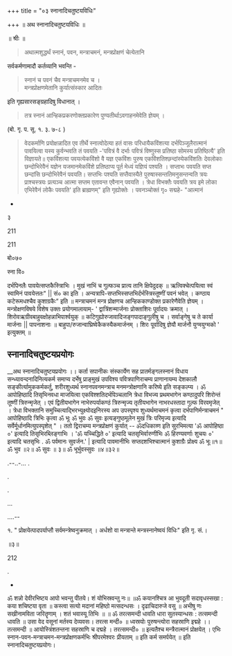 +++
title = "०३ स्नानादिचतुष्टयविधिः"

+++
॥ अथ स्नानादिचतुष्टयविधिः ॥

॥ श्रीः ॥ 

> अथात्मशुद्धर्थं स्नानं, पवन, मन्त्राचमनं, मन्त्रप्रोक्षणं चेत्येतानि 

सर्वकर्मणामादौ कर्तव्यानि भवन्ति -

> स्नानं च पवनं चैव मन्त्राचमनमेव च ।  
मन्त्रप्रोक्षणमेतानि कुर्यात्संस्कार आदितः

इति गृह्यसारसङ्ग्रहादिषु विधानात् । 

> तत्र स्नानं आन्हिकप्रकरणोक्तप्रकारेण पुण्यतीर्थाऽवगाहनमेवेति ज्ञेयम् । 

(बो. गृ. प. सू. १. ३. ७-८ ) 

> वेदकर्माणि प्रयोक्षन्नादित एव तीर्थे स्नात्वोदेत्या हतं वासः परिधायैकविंशत्या दर्भपिञ्जूलैरात्मानं पावयित्वा यस्य कुर्वन्भवति तं पवयति -'पवित्रं वै दर्भाः पवित्रं विष्णुस्स प्रतिष्ठा सोमस्य प्रतिष्ठित्यै' इति विज्ञायते॥ एकविंशत्या पवयत्येकविंशो वै यज्ञ एकविंशः पुरुष एकविंशतिश्छन्दांस्येकविंशतिः देवलोकाः छन्दोभिरेवैनं यज्ञेन यजमानमेकविंशे प्रतिष्ठाप्य पूर्त मेध्यं यज्ञियं पश्यति । सप्ताभः पवयति सप्त छन्दांसि छन्दोभिरेवैनं पवयति। सप्तभिः पश्यति सप्तैवास्यैते पुरुषास्सन्ततिमनुसन्तन्वति त्रयः प्राश्चस्त्रयः प्रत्यञ्च आत्मा सप्तम एतावन्त एवैनान् पवयति । त्रेधा विभक्तैः पवयति त्रय इमे लोका एभिरेवैनं लोकैः पवयति' इति ब्राह्मणम्" इति गृह्योक्तेः । पवनञ्चोक्तं गृ० सद्महे- "आत्मानं

-

३

211

211

बो०७०

स्ना वि०

दर्भपिनलैः पावयेत्सप्तकैस्त्रिाभिः । मुखं नाभिं च गुल्फञ्च प्रात्य तानि क्षिपेदुदक् ॥ ऋत्विक्चेत्पयित्वा स्वं स्वामिनं पावयेत्ततः" || सं० का इति । अन्यत्रापि-सप्तभिस्सप्तभिर्दर्भस्त्रिस्तूष्णीं पवनं भवेत् । कण्ठाय कटेरूमधश्चैव कुशाग्रकैः” इति ॥ मन्त्राचमनं मन्त्र प्रोक्षणच आन्हिककाण्डोक्त प्रकारेणैवेति ज्ञेयम् । मन्त्रोक्षणविषये विशेष उक्तः प्रयोगमालायाम्- ' द्वात्रिंशन्मार्जनाः प्रोक्ताशिरः पूर्वादयः क्रमात् । शिरोवऋग्रीवबाहुवक्षोहन्नाभिपार्श्वयुक् ॥ कटिगुह्योरुजावादिजङ्गपादाङ्गुलीषु च । सर्वाङ्गेषु च ते कार्या मार्जनाः || पापनाशनाः ॥ बाहुपा/रुजान्वाघ्रिष्वेकैकस्यैकमार्जनम् । शिरः पूर्वादिषु ज्ञेयौ मार्जनौ युग्मयुग्मको ' इत्युक्तम् ॥

## स्नानादिचतुष्टयप्रयोगः
__अथ स्नानादिचतुष्टयप्रयोगः ।। कर्ता सपानीकः संस्कार्येण सह प्रातर्मङ्गलस्नानं विधाय सन्ध्यावन्दनादिनित्यकर्म समाप्य दर्भेषु प्राङ्मुखं उपविश्य पवित्रपाणिराचम्य प्राणानायम्य देशकालौ सङ्कीर्त्यामुककर्मकर्तु, शरीरशुध्यर्थ स्नानपवनमन्त्राच मनमन्त्रोक्षणानि करिष्ये इति सङ्कल्प्य । ॐ आपोहिष्ठादि तिसृभिनवधा माजयित्वा एकविश्शतिदर्भपिञ्चलानि त्रेधा विभज्य प्रथमभागेन कण्ठादुपरि शिरोन्तं तूष्णीं त्रिरुन्मृजेत् । एवं द्वितीयभागेन नाभेरुपर्याकण्ठं त्रिरुन्मृज्य तृतीयभागेन नाभरधस्तादा गुल्फ विरवमृजेत् । त्रेधा विभक्तानि समुच्चित्याद्भिरभ्युक्ष्योदइनिरस्य अप उपस्पृश्य शुध्यर्थमाचमनं कृत्वा दर्भपाणिर्मन्त्राचमनं " आपोहिष्ठादि त्रिभिः कृत्वा ॐ भूः ॐ भुवः ॐ सुवः इत्यङ्गुष्ठमूलेन मुखं त्रिः परिमृज्य इत्यादि सर्वेर्मूर्धानमित्युपस्पृशेत् " । ततो द्विराचम्य मन्त्रप्रोक्षणं कुर्यात् -- ॐदधिकाव्ण इति सुरभिमत्या 'ॐ आपोहिष्ठा ०' इत्यादि तिसृभिरब्लिङ्गाभिः । 'ॐ यच्चिद्धिते ०' इत्यादि चतसृभिर्वारुणीभिः ॐ हिरण्यवर्णाः शुचयः ०' इत्यादि चतसृभिः . ॐ पर्वमानः सुवर्जन.' | इत्यादि पावमानीभिः सप्तदशभिश्चात्मानं कुशाग्रैः प्रोक्ष्य ॐ भूः॥१॥ ॐ भुव ॥२॥ ॐ सुवः ॥ ३॥ ॐ भूर्भुवस्सुवः ॥४॥३२॥

.--..-... .

.

.

...

....--

१. " प्रोक्षयेत्पादपर्याप्तौ सर्वमन्त्रेष्वनुक्रमात् । अर्धशो वा मन्त्रान्ते मन्त्रस्नानेष्वयं विधिः" इति गृ. सं.।

॥३॥

212

.

-

ॐ शन्नो देवीरभिष्टय आपो भवन्तु पीतये। शं योभिस्रवन्तु नः॥ ॥ॐ कयानश्चित्र आ भुवदूती सदावृधस्सखा : कया शचिष्टया वृता ॥ कस्त्वा सत्यो मदानां महिष्ठो मत्सदन्धसः । दृढाचिदारुजे वसु ॥ अभीषु णः सखीनामविता जरितॄणाम् । शतं भवास्यू तिभिः ॥ ॥ ॐ तरत्समन्दी धावति धारा सुतस्यान्धसः : तत्समन्दी धावति ॥ उसा वेद वसूनां मर्तस्य देव्यवसः। तरत्स मन्दी० ॥ ध्वस्रयोः पुरुषन्त्योरा सहस्राणि इद्महे ।। तत्समन्दी ॥ आयोस्त्रिंशतन्तना सहस्राणि च दद्महे । तरत्समन्दी० ॥ इत्यतैश्च मन्त्रैरात्मानं प्रोक्षयेत् । एभिः स्नान-पवन-मन्त्राचमन-मन्त्रप्रोक्षणकर्मभिः श्रीपरमेश्वरः प्रीयताम् ॥ इति कर्म समर्पयेत् ॥ इति स्नानादिचतुष्टयप्रयोगः।
